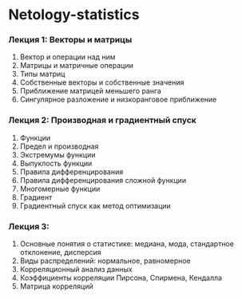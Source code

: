 # Netology-statistics

### Лекция 1: Векторы и матрицы
1. Вектор и операции над ним
1. Матрицы и матричные операции
1. Типы матриц
1. Собственные векторы и собственные значения
1. Приближение матрицей меньшего ранга
1. Сингулярное разложение и низкоранговое приближение

### Лекция 2: Производная и градиентный спуск
1. Функции
1. Предел и производная
1. Экстремумы функции
1. Выпуклость функции
1. Правила дифференцирования
1. Правила дифференцирования сложной функции
1. Многомерные функции
1. Градиент
1. Градиентный спуск как метод оптимизации

### Лекция 3: 
1. Основные понятия о статистике: медиана, мода, стандартное отклонение, дисперсия
1. Виды распределений: нормальное, равномерное
1. Корреляционный анализ данных
1. Коэффициенты корреляции Пирсона, Спирмена, Кендалла
1. Матрица корреляций
